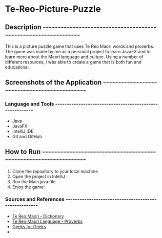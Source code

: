 # Te-Reo-Picture-Puzzle

## Description ---------------------------------------------------------------
This is a picture puzzle game that uses Te Reo Maori words and proverbs. The game was 
made by me as a personal project to learn JavaFX and to learn more about the Maori language and culture.
Using a number of different resources, I was able to create a game that is both fun and educational.

## Screenshots of the Application ---------------------------------------------

### Language and Tools --------------------------------------------------------
* Java
* JavaFX
* IntelliJ IDE
* Git and GitHub

## How to Run -----------------------------------------------------------------
1. Clone the repository to your local machine
2. Open the project in IntelliJ
3. Run the Main.java file
4. Enjoy the game!


### Sources and References -----------------------------------------------------
* [Te Reo Maori - Dictionary](https://www.maoridictionary.co.nz/)
* [Te Reo Maori Language - Proverbs](https://www.maorilanguage.net/maori-proverbs)
* [Geeks for Geeks](https://www.geeksforgeeks.org/memory-game-in-java/)
* 